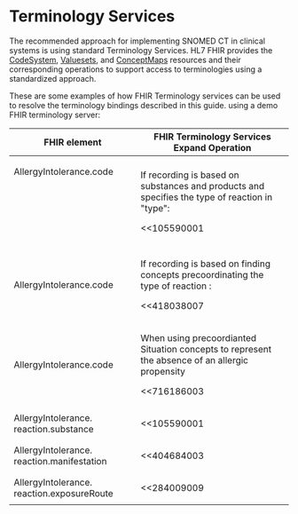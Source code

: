# Terminology Services

The recommended approach for implementing SNOMED CT in clinical systems is using standard Terminology Services. HL7 FHIR provides the [CodeSystem](https://build.fhir.org/codesystem.html), [Valuesets](https://build.fhir.org/valueset.html), and [ConceptMaps](https://build.fhir.org/conceptmap.html) resources and their corresponding operations to support access to terminologies using a standardized approach.

These are some examples of how FHIR Terminology services can be used to resolve the terminology bindings described in this guide. using a demo FHIR terminology server:

| **FHIR element**                                                | **FHIR Terminology Services Expand Operation**                                                                                                                                                                                                                                                                                                                                                                                                                                                                                                                                                                                                                                                                                                                           |
| --------------------------------------------------------------- | ------------------------------------------------------------------------------------------------------------------------------------------------------------------------------------------------------------------------------------------------------------------------------------------------------------------------------------------------------------------------------------------------------------------------------------------------------------------------------------------------------------------------------------------------------------------------------------------------------------------------------------------------------------------------------------------------------------------------------------------------------------------------ |
| <p>AllergyIntolerance.code</p><p><br></p><p><br></p><p><br></p> | <p>If recording is based on substances and products and specifies the type of reaction in "type":</p><p>&#x3C;&#x3C;105590001 | Substance (substance) | OR &#x3C;&#x3C;373873005 | Pharmaceutical / biologic product (product) |</p><p><a href="https://snowstorm.snomedtools.org/fhir/ValueSet/$expand?url=http://snomed.info/sct?fhir_vs=ecl/%3C%3C105590001%20%7C%20Substance%20%28substance%29%20%7C%20OR%20%3C%3C373873005%20%7C%20Pharmaceutical%20%2F%20biologic%20product%20%28product%29%20%7C">https://snowstorm.snomedtools.org/fhir/ValueSet/$expand?url=http://snomed.info/sct?fhir_vs=ecl/%3C%3C105590001%20%7C%20Substance%20%28substance%29%20%7C%20OR%20%3C%3C373873005%20%7C%20Pharmaceutical%20%2F%20biologic%20product%20%28product%29%20%7C</a></p> |
| AllergyIntolerance.code                                         | <p>If recording is based on finding concepts precoordinating the type of reaction :</p><p>&#x3C;&#x3C;418038007 |Propensity to adverse reactions to substance|</p><p><a href="https://snowstorm.snomedtools.org/fhir/ValueSet/$expand?url=http://snomed.info/sct?fhir_vs=ecl/%3C%3C418038007%20%7CPropensity%20to%20adverse%20reactions%20to%20substance%7C">https://snowstorm.snomedtools.org/fhir/ValueSet/$expand?url=http://snomed.info/sct?fhir_vs=ecl/%3C%3C418038007%20%7CPropensity%20to%20adverse%20reactions%20to%20substance%7C</a></p>                                                                                                                                                                                                                       |
| AllergyIntolerance.code                                         | <p>When using precoordianted Situation concepts to represent the absence of an allergic propensity</p><p>&#x3C;&#x3C;716186003 |No known allergy|</p><p><a href="https://snowstorm.snomedtools.org/fhir/ValueSet/$expand?url=http://snomed.info/sct?fhir_vs=ecl/%3C%3C716186003%20%7CNo%20known%20allergy%7C">https://snowstorm.snomedtools.org/fhir/ValueSet/$expand?url=http://snomed.info/sct?fhir_vs=ecl/%3C%3C716186003%20%7CNo%20known%20allergy%7C</a></p>                                                                                                                                                                                                                                                                                                        |
| AllergyIntolerance. reaction.substance                          | <p>&#x3C;&#x3C;105590001 | Substance (substance) | OR &#x3C;&#x3C;373873005 | Pharmaceutical / biologic product (product) |</p><p><a href="https://snowstorm.snomedtools.org/fhir/ValueSet/$expand?url=http://snomed.info/sct?fhir_vs=ecl/%3C%3C105590001%20%7C%20Substance%20%28substance%29%20%7C%20OR%20%3C%3C373873005%20%7C%20Pharmaceutical%20%2F%20biologic%20product%20%28product%29%20%7C">https://snowstorm.snomedtools.org/fhir/ValueSet/$expand?url=http://snomed.info/sct?fhir_vs=ecl/%3C%3C105590001%20%7C%20Substance%20%28substance%29%20%7C%20OR%20%3C%3C373873005%20%7C%20Pharmaceutical%20%2F%20biologic%20product%20%28product%29%20%7C</a></p>                                                                                                      |
| AllergyIntolerance. reaction.manifestation                      | <p>&#x3C;&#x3C;404684003 |Clinical finding|</p><p><a href="https://snowstorm.snomedtools.org/fhir/ValueSet/$expand?url=http://snomed.info/sct?fhir_vs=ecl/%3C%3C404684003%20%7CClinical%20finding%7C">https://snowstorm.snomedtools.org/fhir/ValueSet/$expand?url=http://snomed.info/sct?fhir_vs=ecl/%3C%3C404684003%20%7CClinical%20finding%7C</a></p>                                                                                                                                                                                                                                                                                                                                                                                                                  |
| AllergyIntolerance. reaction.exposureRoute                      | <p>&#x3C;&#x3C;284009009 |Route of administration value|</p><p><a href="https://snowstorm.snomedtools.org/fhir/ValueSet/$expand?url=http://snomed.info/sct?fhir_vs=ecl/%3C%3C284009009%20%7CRoute%20of%20administration%20value%7C">https://snowstorm.snomedtools.org/fhir/ValueSet/$expand?url=http://snomed.info/sct?fhir_vs=ecl/%3C%3C284009009%20%7CRoute%20of%20administration%20value%7C</a></p>                                                                                                                                                                                                                                                                                                                                                                   |

&#x20;
